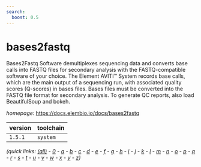 ```yaml
---
search:
  boost: 0.5
---
```

# bases2fastq

Bases2Fastq Software demultiplexes sequencing data and converts base calls   into FASTQ files for secondary analysis with the FASTQ-compatible software of your choice.   The Element AVITI™ System records base calls, which are the main output of a sequencing run,  with associated quality scores (Q-scores) in bases files. Bases files must be converted into  the FASTQ file format for secondary analysis.   To generate QC reports, also load BeautifulSoup and bokeh.

*homepage*: <https://docs.elembio.io/docs/bases2fastq>

version | toolchain
--------|----------
``1.5.1`` | ``system``


*(quick links: [(all)](../index.md) - [0](../0/index.md) - [a](../a/index.md) - [b](../b/index.md) - [c](../c/index.md) - [d](../d/index.md) - [e](../e/index.md) - [f](../f/index.md) - [g](../g/index.md) - [h](../h/index.md) - [i](../i/index.md) - [j](../j/index.md) - [k](../k/index.md) - [l](../l/index.md) - [m](../m/index.md) - [n](../n/index.md) - [o](../o/index.md) - [p](../p/index.md) - [q](../q/index.md) - [r](../r/index.md) - [s](../s/index.md) - [t](../t/index.md) - [u](../u/index.md) - [v](../v/index.md) - [w](../w/index.md) - [x](../x/index.md) - [y](../y/index.md) - [z](../z/index.md))*

